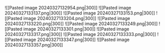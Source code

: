 ![[Pasted image 20240327132954.png|300]]
![[Pasted image 20240327133137.png|300]]
![[Pasted image 20240327133153.png|300]]
![[Pasted image 20240327133204.png|300]]
![[Pasted image 20240327133220.png|300]]
![[Pasted image 20240327133249.png|300]]
![[Pasted image 20240327133301.png|300]]
![[Pasted image 20240327133317.png|300]]
![[Pasted image 20240327133333.png|300]]
![[Pasted image 20240327133347.png|300]]
![[Pasted image 20240327133357.png|300]]
